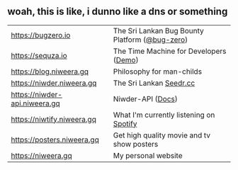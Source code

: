 ## woah, this is like, i dunno like a dns or something

|                               |                                                                                                    |
|-------------------------------|----------------------------------------------------------------------------------------------------|
| https://bugzero.io            | The Sri Lankan Bug Bounty Platform ([@bug-zero](https://github.com/bug-zero))                      |
| https://sequza.io             | The Time Machine for Developers ([Demo](https://youtu.be/g2etK4ad1c8))                             |
| https://blog.niweera.gq       | Philosophy for man-childs                                                                          |
| https://niwder.niweera.gq     | The Sri Lankan [Seedr.cc](https://www.seedr.cc/)                                                   |
| https://niwder-api.niweera.gq | Niwder-API ([Docs](https://niwder-api.niweera.gq/api/docs/))                                       |
| https://niwtify.niweera.gq    | What I'm currently listening on [Spotify](https://open.spotify.com/user/hf4qlene6xvbdjpqssauizyme) |
| https://posters.niweera.gq    | Get high quality movie and tv show posters                                                         |
| https://niweera.gq            | My personal website                                                                                |
